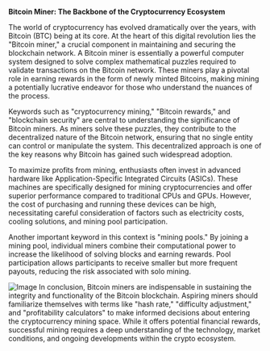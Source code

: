 **Bitcoin Miner: The Backbone of the Cryptocurrency Ecosystem**

The world of cryptocurrency has evolved dramatically over the years, with Bitcoin (BTC) being at its core. At the heart of this digital revolution lies the "Bitcoin miner," a crucial component in maintaining and securing the blockchain network. A Bitcoin miner is essentially a powerful computer system designed to solve complex mathematical puzzles required to validate transactions on the Bitcoin network. These miners play a pivotal role in earning rewards in the form of newly minted Bitcoins, making mining a potentially lucrative endeavor for those who understand the nuances of the process.

Keywords such as "cryptocurrency mining," "Bitcoin rewards," and "blockchain security" are central to understanding the significance of Bitcoin miners. As miners solve these puzzles, they contribute to the decentralized nature of the Bitcoin network, ensuring that no single entity can control or manipulate the system. This decentralized approach is one of the key reasons why Bitcoin has gained such widespread adoption.

To maximize profits from mining, enthusiasts often invest in advanced hardware like Application-Specific Integrated Circuits (ASICs). These machines are specifically designed for mining cryptocurrencies and offer superior performance compared to traditional CPUs and GPUs. However, the cost of purchasing and running these devices can be high, necessitating careful consideration of factors such as electricity costs, cooling solutions, and mining pool participation.

Another important keyword in this context is "mining pools." By joining a mining pool, individual miners combine their computational power to increase the likelihood of solving blocks and earning rewards. Pool participation allows participants to receive smaller but more frequent payouts, reducing the risk associated with solo mining.


![Image](https://github.com/user-attachments/assets/31692037-0104-4703-abd1-696b6a7dd41b)
In conclusion, Bitcoin miners are indispensable in sustaining the integrity and functionality of the Bitcoin blockchain. Aspiring miners should familiarize themselves with terms like "hash rate," "difficulty adjustment," and "profitability calculators" to make informed decisions about entering the cryptocurrency mining space. While it offers potential financial rewards, successful mining requires a deep understanding of the technology, market conditions, and ongoing developments within the crypto ecosystem.